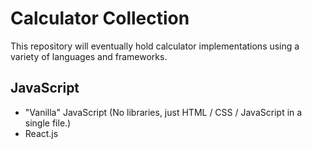 # Calculator Collection

This repository will eventually hold calculator implementations using a variety of languages and frameworks.

## JavaScript

* "Vanilla" JavaScript (No libraries, just HTML / CSS / JavaScript in a single file.)
* React.js
